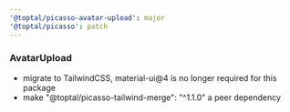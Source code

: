 ```yaml
---
'@toptal/picasso-avatar-upload': major
'@toptal/picasso': patch
---
```


### AvatarUpload

- migrate to TailwindCSS, material-ui@4 is no longer required for this package
- make "@toptal/picasso-tailwind-merge": "^1.1.0" a peer dependency
